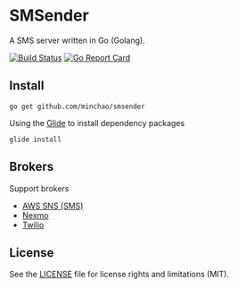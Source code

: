 # SMSender

A SMS server written in Go (Golang).

[![Build Status](https://travis-ci.org/minchao/smsender.svg?branch=master)](https://travis-ci.org/minchao/smsender)
[![Go Report Card](https://goreportcard.com/badge/github.com/minchao/smsender)](https://goreportcard.com/report/github.com/minchao/smsender)

## Install

```
go get github.com/minchao/smsender
```

Using the [Glide](https://glide.sh/) to install dependency packages

```
glide install
```

## Brokers

Support brokers

* [AWS SNS (SMS)](https://aws.amazon.com/sns/)
* [Nexmo](https://www.nexmo.com/)
* [Twilio](https://www.twilio.com/)

## License

See the [LICENSE](LICENSE.md) file for license rights and limitations (MIT).